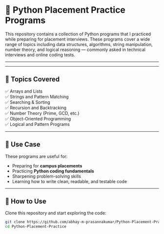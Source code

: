 # 🐍 Python Placement Practice Programs

This repository contains a collection of Python programs that I practiced while preparing for placement interviews. These programs cover a wide range of topics including data structures, algorithms, string manipulation, number theory, and logical reasoning — commonly asked in technical interviews and online coding tests.

---

---

## 🧠 Topics Covered

✅ Arrays and Lists  
✅ Strings and Pattern Matching  
✅ Searching & Sorting  
✅ Recursion and Backtracking  
✅ Number Theory (Prime, GCD, etc.)  
✅ Object-Oriented Programming  
✅ Logical and Pattern Programs  

---

## 💼 Use Case

These programs are useful for:
- Preparing for **campus placements**
- Practicing **Python coding fundamentals**
- Sharpening problem-solving skills
- Learning how to write clean, readable, and testable code

---

## 🚀 How to Use

Clone this repository and start exploring the code:

```bash
git clone https://github.com/abhay-m-prasannakumar/Python-Placement-Practice.git
cd Python-Placement-Practice
